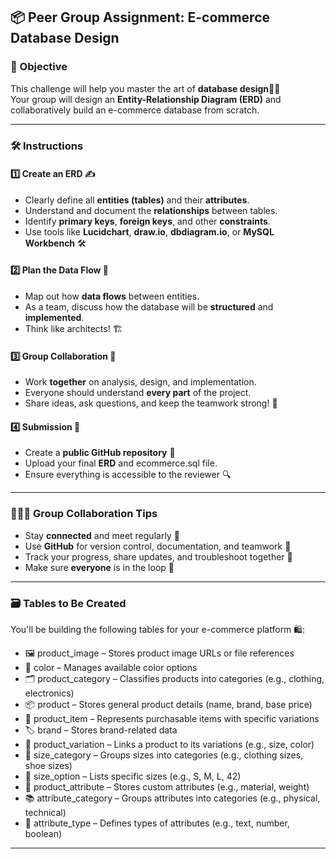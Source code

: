 ## 📦 Peer Group Assignment: E-commerce Database Design

### 🎯 Objective  
This challenge will help you master the art of **database design**🧠💾  
Your group will design an **Entity-Relationship Diagram (ERD)** and collaboratively build an e-commerce database from scratch.

---

### 🛠️ Instructions

#### 1️⃣ Create an ERD ✍️  
- Clearly define all **entities (tables)** and their **attributes**.  
- Understand and document the **relationships** between tables.  
- Identify **primary keys**, **foreign keys**, and other **constraints**.  
- Use tools like **Lucidchart**, **draw.io**, **dbdiagram.io**, or **MySQL Workbench** 🛠️  

#### 2️⃣ Plan the Data Flow 🔄  
- Map out how **data flows** between entities.  
- As a team, discuss how the database will be **structured** and **implemented**.  
- Think like architects! 🏗️

#### 3️⃣ Group Collaboration 🤝  
- Work **together** on analysis, design, and implementation.  
- Everyone should understand **every part** of the project.  
- Share ideas, ask questions, and keep the teamwork strong! 💬

#### 4️⃣ Submission 🚀  
- Create a **public GitHub repository** 📂  
- Upload your final **ERD** and ecommerce.sql file.  
- Ensure everything is accessible to the reviewer 🔍  

---

### 🧑‍🤝‍🧑 Group Collaboration Tips

- Stay **connected** and meet regularly 👥  
- Use **GitHub** for version control, documentation, and teamwork 📘  
- Track your progress, share updates, and troubleshoot together 🔧  
- Make sure **everyone** is in the loop 🧭  

---

### 🗃️ Tables to Be Created

You'll be building the following tables for your e-commerce platform 🛍️:

- 🖼️ product_image – Stores product image URLs or file references  
- 🎨 color – Manages available color options  
- 🗂️ product_category – Classifies products into categories (e.g., clothing, electronics)  
- 📦 product – Stores general product details (name, brand, base price)  
- 🧾 product_item – Represents purchasable items with specific variations  
- 🏷️ brand – Stores brand-related data  
- 🔄 product_variation – Links a product to its variations (e.g., size, color)  
- 📏 size_category – Groups sizes into categories (e.g., clothing sizes, shoe sizes)  
- 📐 size_option – Lists specific sizes (e.g., S, M, L, 42)  
- 🧵 product_attribute – Stores custom attributes (e.g., material, weight)  
- 📚 attribute_category – Groups attributes into categories (e.g., physical, technical)  
- 🧪 attribute_type – Defines types of attributes (e.g., text, number, boolean)  

---
